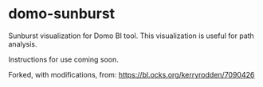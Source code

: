 # domo-sunburst
Sunburst visualization for Domo BI tool.  This visualization is useful for path analysis.

Instructions for use coming soon.

Forked, with modifications, from: https://bl.ocks.org/kerryrodden/7090426
